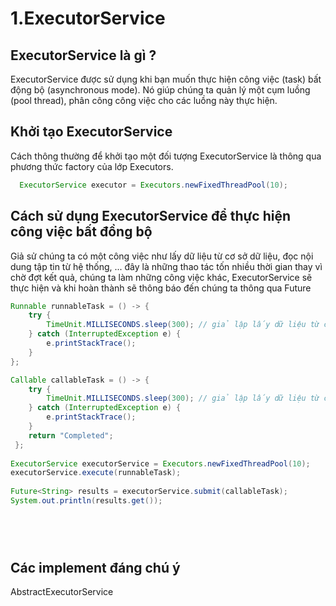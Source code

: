 # 1.ExecutorService
## ExecutorService là gì ?
ExecutorService được sử dụng khi bạn muốn thực hiện công việc (task) bất động bộ (asynchronous mode). 
Nó giúp chúng ta quản lý một cụm luồng (pool thread), phân công công việc cho các luồng này thực hiện.

## Khởi tạo ExecutorService
Cách thông thường để khởi tạo một đối tượng ExecutorService là thông qua phương thức factory của lớp Executors.
```java
  ExecutorService executor = Executors.newFixedThreadPool(10);
```
## Cách sử dụng ExecutorService để thực hiện công việc bất đồng bộ
Giả sử chúng ta có một công việc như lấy dữ liệu từ cơ sở dữ liệu, đọc nội dung tập tin từ hệ thống, ... 
đây là những thao tác tốn nhiều thời gian thay vì chờ đợt kết quả, chúng ta làm những công việc khác, 
ExecutorService sẽ thực hiện và khi hoàn thành sẽ thông báo đến chúng ta thông qua Future

```java
Runnable runnableTask = () -> {
    try {
        TimeUnit.MILLISECONDS.sleep(300); // giả lập lấy dữ liệu từ cơ sở dữ liệu tốn thời gian
    } catch (InterruptedException e) {
        e.printStackTrace();
    }
};

Callable callableTask = () -> {
    try {
        TimeUnit.MILLISECONDS.sleep(300); // giả lập lấy dữ liệu từ cơ sở dữ liệu tốn thời gian
    } catch (InterruptedException e) {
        e.printStackTrace();
    }
    return "Completed";
 };
            
ExecutorService executorService = Executors.newFixedThreadPool(10);
executorService.execute(runnableTask);
 
Future<String> results = executorService.submit(callableTask);
System.out.println(results.get());


 
 

```
## Các implement đáng chú ý
AbstractExecutorService
